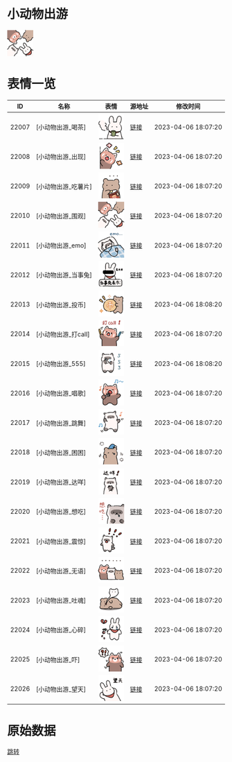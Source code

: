 # 小动物出游

<img src="./cover.png" height="60" alt="cover" />

# 表情一览

|ID|名称|表情|源地址|修改时间|
|----|----|----|----|----|
|22007|[小动物出游_喝茶]|<img src="./pic/022007_%5B小动物出游_喝茶%5D.png" height="60" alt="喝茶"/>|[链接](https://i0.hdslb.com/bfs/garb/cb858544753a900bc0f4d84aa64bfe94fba6e02d.png)|2023-04-06 18:07:20|
|22008|[小动物出游_出现]|<img src="./pic/022008_%5B小动物出游_出现%5D.png" height="60" alt="出现"/>|[链接](https://i0.hdslb.com/bfs/garb/583ae1ab32a4039a6ce4358c10448e01e362c9ae.png)|2023-04-06 18:07:20|
|22009|[小动物出游_吃薯片]|<img src="./pic/022009_%5B小动物出游_吃薯片%5D.png" height="60" alt="吃薯片"/>|[链接](https://i0.hdslb.com/bfs/garb/d90388d0bedbf18ed1b82a7a8b50a1339c6286f7.png)|2023-04-06 18:07:20|
|22010|[小动物出游_围观]|<img src="./pic/022010_%5B小动物出游_围观%5D.png" height="60" alt="围观"/>|[链接](https://i0.hdslb.com/bfs/garb/05ae17370629aa2368d717dd0a205d27eb5912c1.png)|2023-04-06 18:07:20|
|22011|[小动物出游_emo]|<img src="./pic/022011_%5B小动物出游_emo%5D.png" height="60" alt="emo"/>|[链接](https://i0.hdslb.com/bfs/garb/3bb8e8dec2b040711331a630cca8eddb1c52e7e6.png)|2023-04-06 18:07:20|
|22012|[小动物出游_当事兔]|<img src="./pic/022012_%5B小动物出游_当事兔%5D.png" height="60" alt="当事兔"/>|[链接](https://i0.hdslb.com/bfs/garb/bb9e13f6b1f90af67eefb202df42b7a875d1a346.png)|2023-04-06 18:07:20|
|22013|[小动物出游_投币]|<img src="./pic/022013_%5B小动物出游_投币%5D.png" height="60" alt="投币"/>|[链接](https://i0.hdslb.com/bfs/garb/d92a5911c41263378109ec3f760898bdf483f43c.png)|2023-04-06 18:08:20|
|22014|[小动物出游_打call]|<img src="./pic/022014_%5B小动物出游_打call%5D.png" height="60" alt="打call"/>|[链接](https://i0.hdslb.com/bfs/garb/80271e897cb912cd3415ee091028283d1971831d.png)|2023-04-06 18:07:20|
|22015|[小动物出游_555]|<img src="./pic/022015_%5B小动物出游_555%5D.png" height="60" alt="555"/>|[链接](https://i0.hdslb.com/bfs/garb/545b77aada36c44e267204cff787b2948a26d28f.png)|2023-04-06 18:08:20|
|22016|[小动物出游_唱歌]|<img src="./pic/022016_%5B小动物出游_唱歌%5D.png" height="60" alt="唱歌"/>|[链接](https://i0.hdslb.com/bfs/garb/4d08f3918a734cb74ed96c11e36ed86862a7f98c.png)|2023-04-06 18:07:20|
|22017|[小动物出游_跳舞]|<img src="./pic/022017_%5B小动物出游_跳舞%5D.png" height="60" alt="跳舞"/>|[链接](https://i0.hdslb.com/bfs/garb/a4d37a8e0321a1fbcaf481262c756db1ae9276d8.png)|2023-04-06 18:07:20|
|22018|[小动物出游_困困]|<img src="./pic/022018_%5B小动物出游_困困%5D.png" height="60" alt="困困"/>|[链接](https://i0.hdslb.com/bfs/garb/611cd70076dbfa37f0f8b8189a4f6703353c7a96.png)|2023-04-06 18:07:20|
|22019|[小动物出游_达咩]|<img src="./pic/022019_%5B小动物出游_达咩%5D.png" height="60" alt="达咩"/>|[链接](https://i0.hdslb.com/bfs/garb/85d01e62c56631ef46d1a6b0386d727e2eecd3ec.png)|2023-04-06 18:07:20|
|22020|[小动物出游_想吃]|<img src="./pic/022020_%5B小动物出游_想吃%5D.png" height="60" alt="想吃"/>|[链接](https://i0.hdslb.com/bfs/garb/92c8759c7fbf000a87e18896e5f2b772182db15e.png)|2023-04-06 18:07:20|
|22021|[小动物出游_震惊]|<img src="./pic/022021_%5B小动物出游_震惊%5D.png" height="60" alt="震惊"/>|[链接](https://i0.hdslb.com/bfs/garb/9d090a9c854fa09d95307814deb86fe6706dcb39.png)|2023-04-06 18:07:20|
|22022|[小动物出游_无语]|<img src="./pic/022022_%5B小动物出游_无语%5D.png" height="60" alt="无语"/>|[链接](https://i0.hdslb.com/bfs/garb/f2b4fa36995f6d204db20405606b41bb666700a9.png)|2023-04-06 18:07:20|
|22023|[小动物出游_吐魂]|<img src="./pic/022023_%5B小动物出游_吐魂%5D.png" height="60" alt="吐魂"/>|[链接](https://i0.hdslb.com/bfs/garb/faca841ad82053e3f70fb6b2fb4a37c56b5cfd5a.png)|2023-04-06 18:07:20|
|22024|[小动物出游_心碎]|<img src="./pic/022024_%5B小动物出游_心碎%5D.png" height="60" alt="心碎"/>|[链接](https://i0.hdslb.com/bfs/garb/9a1ace6efc4b84fe9fdced49325773081d6f6d1e.png)|2023-04-06 18:07:20|
|22025|[小动物出游_吓]|<img src="./pic/022025_%5B小动物出游_吓%5D.png" height="60" alt="吓"/>|[链接](https://i0.hdslb.com/bfs/garb/439e6222e3f096380cdfdfecc8cafd4f1358b919.png)|2023-04-06 18:07:20|
|22026|[小动物出游_望天]|<img src="./pic/022026_%5B小动物出游_望天%5D.png" height="60" alt="望天"/>|[链接](https://i0.hdslb.com/bfs/garb/d0f4b889a8fde4001fb9738f794d021020da4e6a.png)|2023-04-06 18:07:20|

# 原始数据

[跳转](./raw.json)

